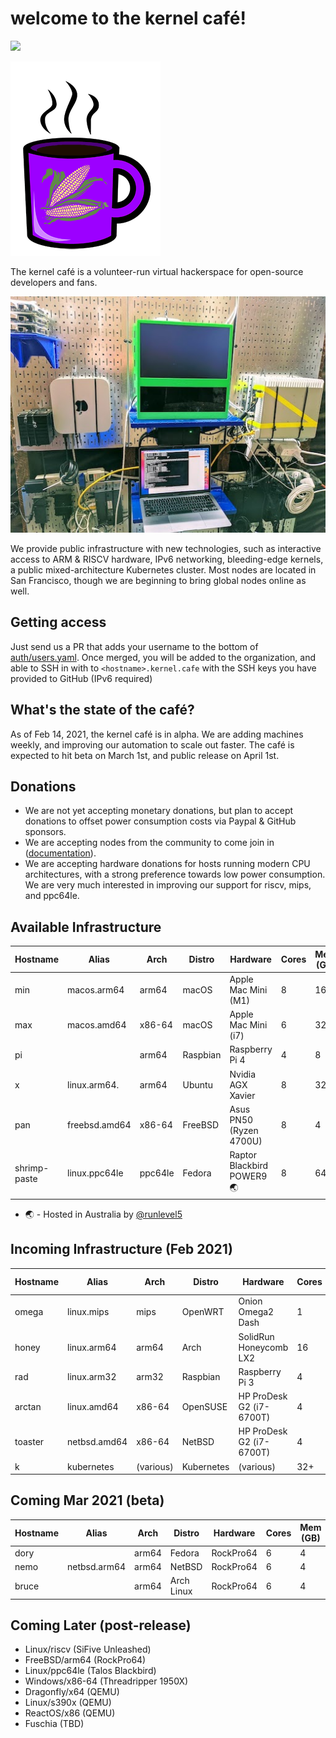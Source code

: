 # welcome to the kernel café!

<a href="https://discord.gg/s8nwgXQaKP"><img src="https://img.shields.io/discord/806023590348062750"></a>

<img src="docs/logo.png">

The kernel café is a volunteer-run virtual hackerspace for open-source developers and fans.

<img src="docs/photo.jpg">

We provide public infrastructure with new technologies, such as interactive access to ARM & RISCV hardware, IPv6 networking, bleeding-edge kernels, a public mixed-architecture Kubernetes cluster. Most nodes are located in San Francisco, though we are beginning to bring global nodes online as well. 

## Getting access

Just send us a PR that adds your username to the bottom of [auth/users.yaml](auth/users.yaml). Once merged, you will be added to the organization, and able to SSH in with to `<hostname>.kernel.cafe` with the SSH keys you have provided to GitHub (IPv6 required)

## What's the state of the café?

As of Feb 14, 2021, the kernel café is in alpha. We are adding machines weekly, and improving our automation to scale out faster. The café is expected to hit beta on March 1st, and public release on April 1st.

## Donations

* We are not yet accepting monetary donations, but plan to accept donations to offset power consumption costs via Paypal & GitHub sponsors.
* We are accepting nodes from the community to come join in ([documentation](https://github.com/KernelCafe/automation/)). 
* We are accepting hardware donations for hosts running modern CPU architectures, with a strong preference towards low power consumption. We are very much interested in improving our support for riscv, mips, and ppc64le.

## Available Infrastructure

| Hostname     | Alias         | Arch    | Distro      | Hardware                  | Cores | Mem (GB) |
| ------------ | ------------- | ------- | ----------- | --------------------------- | ----- | -------- |
| min          | macos.arm64   | arm64   | macOS       | Apple Mac Mini (M1)         | 8     | 16       |
| max          | macos.amd64   | x86-64  | macOS       | Apple Mac Mini (i7)         | 6     | 32       |     
| pi           |               | arm64   | Raspbian    | Raspberry Pi 4              | 4     | 8        |
| x            | linux.arm64.  | arm64   | Ubuntu      | Nvidia AGX Xavier           | 8     | 32       |
| pan          | freebsd.amd64 | x86-64  | FreeBSD     | Asus PN50 (Ryzen 4700U)     | 8     | 4        |
| shrimp-paste | linux.ppc64le | ppc64le |  Fedora     | Raptor Blackbird POWER9 🌏  | 8     | 64       | 

* 🌏 - Hosted in Australia by <a href="https://github.com/runlevel5">@runlevel5</a>


## Incoming Infrastructure (Feb 2021)

| Hostname     | Alias           | Arch      | Distro       | Hardware                      | Cores |  Mem (GB) |
| ------------ | --------------- | --------- | ------------ | ----------------------------- | ----- | --------- | 
| omega        | linux.mips      | mips      | OpenWRT      | Onion Omega2 Dash             | 1     | 128MB     |
| honey        | linux.arm64     | arm64     | Arch         | SolidRun Honeycomb LX2        | 16    | 64        |
| rad          | linux.arm32     | arm32     | Raspbian     | Raspberry Pi 3                | 4     | 2         |
| arctan       | linux.amd64     | x86-64    | OpenSUSE     | HP ProDesk G2 (i7-6700T)      | 4     | 16        |
| toaster      | netbsd.amd64    | x86-64    | NetBSD       | HP ProDesk G2 (i7-6700T)      | 4     | 16        |
| k            | kubernetes      | (various) | Kubernetes   | (various)                     | 32+   | 100+      |


## Coming Mar 2021 (beta)

| Hostname     | Alias           | Arch      | Distro       | Hardware                   | Cores |  Mem (GB) |
| ------------ | --------------- | --------- | ------------ | -------------------------- | ----- | --------- |
| dory     |                 | arm64     | Fedora       | RockPro64                  | 6     | 4         |
| nemo  | netbsd.arm64    | arm64     | NetBSD       | RockPro64                  | 6     | 4         |
| bruce     |                 | arm64     | Arch Linux   | RockPro64                  | 6     | 4         |

## Coming Later (post-release)

* Linux/riscv (SiFive Unleashed)
* FreeBSD/arm64 (RockPro64)
* Linux/ppc64le (Talos Blackbird)
* Windows/x86-64 (Threadripper 1950X)
* Dragonfly/x64 (QEMU)
* Linux/s390x (QEMU)
* ReactOS/x86 (QEMU)
* Fuschia (TBD)

